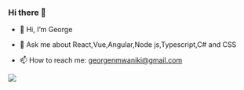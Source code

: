### Hi there 👋

<!--
**gmwaniki/gmwaniki** is a ✨ _special_ ✨ repository because its `README.md` (this file) appears on your GitHub profile.

Here are some ideas to get you started:
- 🔭 I’m currently working on ...
- 🌱 I’m currently learning ...
- 👯 I’m looking to collaborate on ...
- 🤔 I’m looking for help with 
- 👀 I’m interested in Web development with Typescript,Angular,Vue and Tailwind
- 🌱 I’m currently learning Angular.

- 😄 Pronouns: ...
- ⚡ Fun fact: ...
-->
- 👋 Hi, I’m George

- 💬 Ask me about React,Vue,Angular,Node js,Typescript,C# and CSS
- 📫 How to reach me: georgenmwaniki@gmail.com
  
![](https://komarev.com/ghpvc/?username=gmwaniki&style=for-the-badge)
